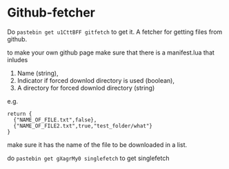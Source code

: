 # Github-fetcher

Do `pastebin get u1CttBFF gitfetch` to get it.
A fetcher for getting files from github.

to make your own github page make sure that there is a manifest.lua that inludes

1. Name (string),
2. Indicator if forced downlod directory is used (boolean),
3. A directory for forced downlod directory (string)

e.g.
```
return {
  {"NAME_OF_FILE.txt",false},
  {"NAME_OF_FILE2.txt",true,"test_folder/what"}
}
```

make sure it has the name of the file to be downloaded in a list.

do `pastebin get gXagrMy0 singlefetch` to get singlefetch

